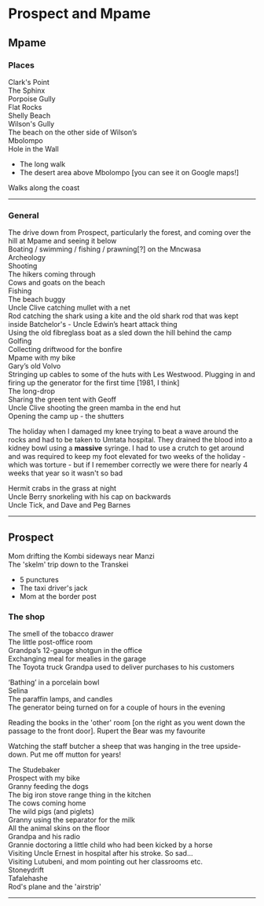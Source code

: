 # Prospect and Mpame


## Mpame


### Places

Clark's Point  
The Sphinx  
Porpoise Gully  
Flat Rocks  
Shelly Beach  
Wilson's Gully  
The beach on the other side of Wilson’s  
Mbolompo  
Hole in the Wall  

* The long walk  
* The desert area above Mbolompo [you can see it on Google maps!]

Walks along the coast  

---

### General

The drive down from Prospect, particularly the forest, and coming over the hill at Mpame and seeing it below  
Boating / swimming / fishing / prawning[?] on the Mncwasa  
Archeology  
Shooting  
The hikers coming through  
Cows and goats on the beach  
Fishing  
The beach buggy  
Uncle Clive catching mullet with a net  
Rod catching the shark using a kite and the old shark rod that was kept inside Batchelor's - Uncle Edwin’s heart attack thing  
Using the old fibreglass boat as a sled down the hill behind the camp  
Golfing  
Collecting driftwood for the bonfire  
Mpame with my bike  
Gary’s old Volvo  
Stringing up cables to some of the huts with Les Westwood. Plugging in and firing up the generator for the first time [1981, I think]  
The long-drop  
Sharing the green tent with Geoff  
Uncle Clive shooting the green mamba in the end hut  
Opening the camp up - the shutters  

The holiday when I damaged my knee trying to beat a wave around the rocks and had to be taken to Umtata hospital. They drained the blood into a kidney bowl using a **massive** syringe. I had to use a crutch to get around and was required to keep my foot elevated for two weeks of the holiday - which was torture - but if I remember correctly we were there for nearly 4 weeks that year so it wasn't so bad  

Hermit crabs in the grass at night  
Uncle Berry snorkeling with his cap on backwards  
Uncle Tick, and Dave and Peg Barnes  

---

## Prospect

Mom drifting the Kombi sideways near Manzi  
The 'skelm' trip down to the Transkei 

* 5 punctures  
* The taxi driver's jack  
* Mom at the border post 

### The shop  
The smell of the tobacco drawer  
The little post-office room  
Grandpa’s 12-gauge shotgun in the office  
Exchanging meal for mealies in the garage  
The Toyota truck Grandpa used to deliver purchases to his customers  

‘Bathing’ in a porcelain bowl  
Selina  
The paraffin lamps, and candles  
The generator being turned on for a couple of hours in the evening  

Reading the books in the 'other' room [on the right as you went down the passage to the front door]. Rupert the Bear was my favourite  

Watching the staff butcher a sheep that was hanging in the tree upside-down. Put me off mutton for years!  

The Studebaker  
Prospect with my bike  
Granny feeding the dogs  
The big iron stove range thing in the kitchen  
The cows coming home  
The wild pigs (and piglets)  
Granny using the separator for the milk  
All the animal skins on the floor  
Grandpa and his radio  
Grannie doctoring a little child who had been kicked by a horse  
Visiting Uncle Ernest in hospital after his stroke. So sad...  
Visiting Lutubeni, and mom pointing out her classrooms etc.  
Stoneydrift  
Tafalehashe  
Rod's plane and the 'airstrip'  

---